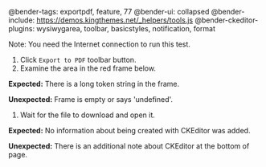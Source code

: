 @bender-tags: exportpdf, feature, 77
@bender-ui: collapsed
@bender-include: https://demos.kingthemes.net/_helpers/tools.js
@bender-ckeditor-plugins: wysiwygarea, toolbar, basicstyles, notification, format

Note: You need the Internet connection to run this test.

1. Click `Export to PDF` toolbar button.
1. Examine the area in the red frame below.

  **Expected:** There is a long token string in the frame.

  **Unexpected:** Frame is empty or says 'undefined'.

1. Wait for the file to download and open it.

  **Expected:** No information about being created with CKEditor was added.

  **Unexpected:** There is an additional note about CKEditor at the bottom of page.
